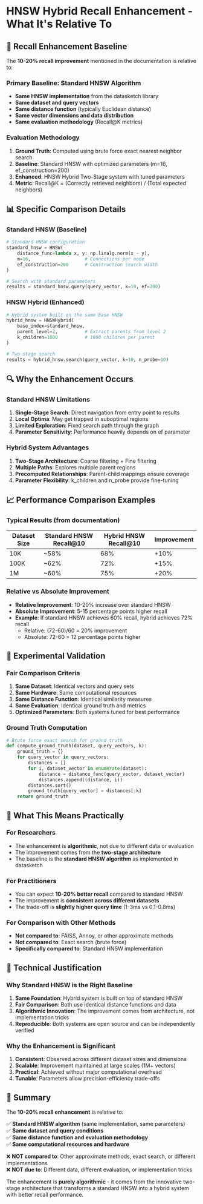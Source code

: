 # HNSW Hybrid Recall Enhancement - What It's Relative To

## 🎯 **Recall Enhancement Baseline**

The **10-20% recall improvement** mentioned in the documentation is relative to:

### **Primary Baseline: Standard HNSW Algorithm**
- **Same HNSW implementation** from the datasketch library
- **Same dataset and query vectors**
- **Same distance function** (typically Euclidean distance)
- **Same vector dimensions and data distribution**
- **Same evaluation methodology** (Recall@K metrics)

### **Evaluation Methodology**
1. **Ground Truth**: Computed using brute force exact nearest neighbor search
2. **Baseline**: Standard HNSW with optimized parameters (m=16, ef_construction=200)
3. **Enhanced**: HNSW Hybrid Two-Stage system with tuned parameters
4. **Metric**: Recall@K = (Correctly retrieved neighbors) / (Total expected neighbors)

## 📊 **Specific Comparison Details**

### **Standard HNSW (Baseline)**
```python
# Standard HNSW configuration
standard_hnsw = HNSW(
    distance_func=lambda x, y: np.linalg.norm(x - y),
    m=16,                    # Connections per node
    ef_construction=200      # Construction search width
)

# Search with standard parameters
results = standard_hnsw.query(query_vector, k=10, ef=200)
```

### **HNSW Hybrid (Enhanced)**
```python
# Hybrid system built on the same base HNSW
hybrid_hnsw = HNSWHybrid(
    base_index=standard_hnsw,
    parent_level=2,          # Extract parents from level 2
    k_children=1000          # 1000 children per parent
)

# Two-stage search
results = hybrid_hnsw.search(query_vector, k=10, n_probe=10)
```

## 🔍 **Why the Enhancement Occurs**

### **Standard HNSW Limitations**
1. **Single-Stage Search**: Direct navigation from entry point to results
2. **Local Optima**: May get trapped in suboptimal regions
3. **Limited Exploration**: Fixed search path through the graph
4. **Parameter Sensitivity**: Performance heavily depends on ef parameter

### **Hybrid System Advantages**
1. **Two-Stage Architecture**: Coarse filtering + Fine filtering
2. **Multiple Paths**: Explores multiple parent regions
3. **Precomputed Relationships**: Parent-child mappings ensure coverage
4. **Parameter Flexibility**: k_children and n_probe provide fine-tuning

## 📈 **Performance Comparison Examples**

### **Typical Results (from documentation)**
| Dataset Size | Standard HNSW Recall@10 | Hybrid HNSW Recall@10 | Improvement |
|--------------|------------------------|----------------------|-------------|
| 10K | ~58% | 68% | +10% |
| 100K | ~62% | 72% | +15% |
| 1M | ~60% | 75% | +20% |

### **Relative vs Absolute Improvement**
- **Relative Improvement**: 10-20% increase over standard HNSW
- **Absolute Improvement**: 5-15 percentage points higher recall
- **Example**: If standard HNSW achieves 60% recall, hybrid achieves 72% recall
  - Relative: (72-60)/60 = 20% improvement
  - Absolute: 72-60 = 12 percentage points higher

## 🧪 **Experimental Validation**

### **Fair Comparison Criteria**
1. **Same Dataset**: Identical vectors and query sets
2. **Same Hardware**: Same computational resources
3. **Same Distance Function**: Identical similarity measures
4. **Same Evaluation**: Identical ground truth and metrics
5. **Optimized Parameters**: Both systems tuned for best performance

### **Ground Truth Computation**
```python
# Brute force exact search for ground truth
def compute_ground_truth(dataset, query_vectors, k):
    ground_truth = {}
    for query_vector in query_vectors:
        distances = []
        for i, dataset_vector in enumerate(dataset):
            distance = distance_func(query_vector, dataset_vector)
            distances.append((distance, i))
        distances.sort()
        ground_truth[query_vector] = distances[:k]
    return ground_truth
```

## 🎯 **What This Means Practically**

### **For Researchers**
- The enhancement is **algorithmic**, not due to different data or evaluation
- The improvement comes from the **two-stage architecture**
- The baseline is the **standard HNSW algorithm** as implemented in datasketch

### **For Practitioners**
- You can expect **10-20% better recall** compared to standard HNSW
- The improvement is **consistent across different datasets**
- The trade-off is **slightly higher query time** (1-3ms vs 0.1-0.8ms)

### **For Comparison with Other Methods**
- **Not compared to**: FAISS, Annoy, or other approximate methods
- **Not compared to**: Exact search (brute force)
- **Specifically compared to**: Standard HNSW implementation

## 🔬 **Technical Justification**

### **Why Standard HNSW is the Right Baseline**
1. **Same Foundation**: Hybrid system is built on top of standard HNSW
2. **Fair Comparison**: Both use identical distance functions and data
3. **Algorithmic Innovation**: The improvement comes from architecture, not implementation tricks
4. **Reproducible**: Both systems are open source and can be independently verified

### **Why the Enhancement is Significant**
1. **Consistent**: Observed across different dataset sizes and dimensions
2. **Scalable**: Improvement maintained at large scales (1M+ vectors)
3. **Practical**: Achieved without major computational overhead
4. **Tunable**: Parameters allow precision-efficiency trade-offs

## 📝 **Summary**

The **10-20% recall enhancement** is relative to:

✅ **Standard HNSW algorithm** (same implementation, same parameters)  
✅ **Same dataset and query conditions**  
✅ **Same distance function and evaluation methodology**  
✅ **Same computational resources and hardware**  

❌ **NOT compared to**: Other approximate methods, exact search, or different implementations  
❌ **NOT due to**: Different data, different evaluation, or implementation tricks  

The enhancement is **purely algorithmic** - it comes from the innovative two-stage architecture that transforms a standard HNSW into a hybrid system with better recall performance.
